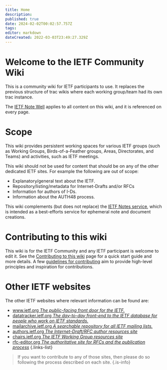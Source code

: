 ```yaml
---
title: Home
description: 
published: true
date: 2024-02-02T00:02:57.757Z
tags: 
editor: markdown
dateCreated: 2022-03-03T23:49:27.329Z
---
```


# Welcome to the IETF Community Wiki

This is a community wiki for IETF participants to use.  It replaces the previous structure of trac wikis where each working group/team had its own trac instance.

The [IETF Note Well](https://www.ietf.org/about/note-well/) applies to all content on this wiki, and it is referenced on every page.

# Scope

This wiki provides persistent working spaces for various IETF groups (such as Working Groups, Birds-of-a-Feather groups, Areas, Directorates, and Teams) and activities, such as IETF meetings.

This wiki should not be used for content that should be on any of the other dedicated IETF sites.  For example the following are out of scope:
* Explanatory/general text about the IETF.
* Repository/listing/metadata for Internet-Drafts and/or RFCs
* Information for authors of I-Ds.
* Information about the AUTH48 process.

This wiki complements (but does not replace) the [IETF Notes service](https://notes.ietf.org), which is intended as a best-efforts service for ephemeral note and document creations.

# Contributing to this wiki

This wiki is for the IETF Community and any IETF participant is welcome to edit it. See the [Contributing to this wiki](/contributing) page for a quick start guide and more details. A few [guidelines for contributing](/guidelines) aim to provide high-level principles and inspiration for contributions.

# Other IETF websites

The other IETF websites where relevant information can be found are:
- [www.ietf.org *The public-facing front door for the IETF.*](https://www.ietf.org)
- [datatracker.ietf.org *The day-to-day front-end to the IETF database for people who work on IETF standards.*](https://datatracker.ietf.org)
- [mailarchive.ietf.org *A searchable repository for all IETF mailing lists.*](https://mailarchive.ietf.org)
- [authors.ietf.org *The Internet-Draft/RFC author resources site*](https://authors.ietf.org)
- [chairs.ietf.org *The IETF Working Group resources site*](https://chairs.ietf.org)
- [rfc-editor.org *The authoritative site for RFCs and the publication process*](https://rfc-editor.org)
{.links-list}

> If you want to contribute to any of those sites, then please do so following the process described on each site.
{.is-info}
